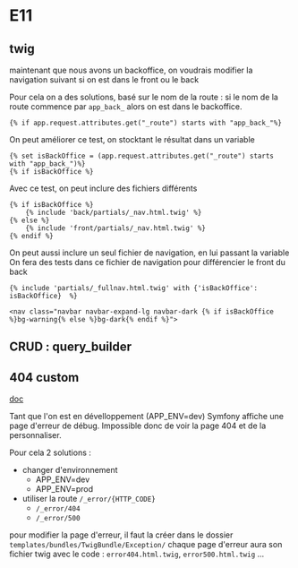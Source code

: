 # E11

## twig

maintenant que nous avons un backoffice, on voudrais modifier la navigation suivant si on est dans le front ou le back

Pour cela on a des solutions, basé sur le nom de la route : si le nom de la route commence par `app_back_` alors on est dans le backoffice.

```twig
{% if app.request.attributes.get("_route") starts with "app_back_"%}
```

On peut améliorer ce test, on stocktant le résultat dans un variable

```twig
{% set isBackOffice = (app.request.attributes.get("_route") starts with "app_back_")%}
{% if isBackOffice %}
```

Avec ce test, on peut inclure des fichiers différents

```twig
{% if isBackOffice %}
    {% include 'back/partials/_nav.html.twig' %}
{% else %}
    {% include 'front/partials/_nav.html.twig' %}
{% endif %}
```

On peut aussi inclure un seul fichier de navigation, en lui passant la variable
On fera des tests dans ce fichier de navigation pour différencier le front du back

```twig
{% include 'partials/_fullnav.html.twig' with {'isBackOffice': isBackOffice}  %}
```

```twig
<nav class="navbar navbar-expand-lg navbar-dark {% if isBackOffice %}bg-warning{% else %}bg-dark{% endif %}">
```

## CRUD : query_builder


## 404 custom

[doc](https://symfony.com/doc/current/controller/error_pages.html)

Tant que l'on est en dévelloppement (APP_ENV=dev) Symfony affiche une page d'erreur de débug.
Impossible donc de voir la page 404 et de la personnaliser.

Pour cela 2 solutions :

* changer d'environnement
  * APP_ENV=dev
  * APP_ENV=prod
* utiliser la route `/_error/{HTTP_CODE}`
  * `/_error/404`
  * `/_error/500`

pour modifier la page d'erreur, il faut la créer dans le dossier `templates/bundles/TwigBundle/Exception/`
chaque page d'erreur aura son fichier twig avec le code : `error404.html.twig`, `error500.html.twig` ...
